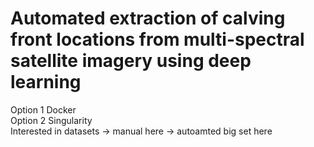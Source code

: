 # Automated extraction of calving front locations from multi-spectral satellite imagery using deep learning

Option 1 Docker  
Option 2 Singularity  
Interested in datasets -> manual here -> autoamted big set here
